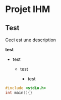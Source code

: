 # Projet IHM

## Test

Ceci est une description

**test**

* test

    * test
        
        * test


```C
#include <stdio.h>
int main(){}
```